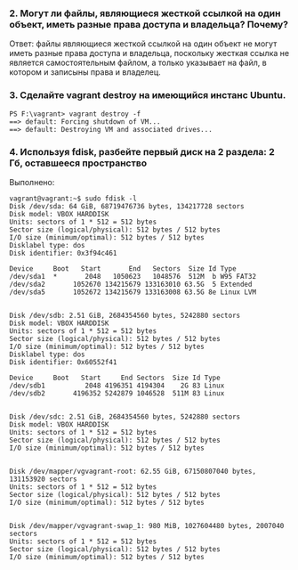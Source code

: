 ### 2. Могут ли файлы, являющиеся жесткой ссылкой на один объект, иметь разные права доступа и владельца? Почему?
Ответ: файлы являющиеся жесткой ссылкой на один объект не могут иметь разные права доступа и владельца, поскольку жесткая ссылка не является самостоятельным файлом, а только указывает на файл, в котором и записыны права и владелец.

### 3. Сделайте vagrant destroy на имеющийся инстанс Ubuntu. 
```
PS F:\vagrant> vagrant destroy -f
==> default: Forcing shutdown of VM...
==> default: Destroying VM and associated drives...
```
### 4. Используя fdisk, разбейте первый диск на 2 раздела: 2 Гб, оставшееся пространство
Выполнено:
```
vagrant@vagrant:~$ sudo fdisk -l
Disk /dev/sda: 64 GiB, 68719476736 bytes, 134217728 sectors
Disk model: VBOX HARDDISK
Units: sectors of 1 * 512 = 512 bytes
Sector size (logical/physical): 512 bytes / 512 bytes
I/O size (minimum/optimal): 512 bytes / 512 bytes
Disklabel type: dos
Disk identifier: 0x3f94c461

Device     Boot   Start       End   Sectors  Size Id Type
/dev/sda1  *       2048   1050623   1048576  512M  b W95 FAT32
/dev/sda2       1052670 134215679 133163010 63.5G  5 Extended
/dev/sda5       1052672 134215679 133163008 63.5G 8e Linux LVM


Disk /dev/sdb: 2.51 GiB, 2684354560 bytes, 5242880 sectors
Disk model: VBOX HARDDISK
Units: sectors of 1 * 512 = 512 bytes
Sector size (logical/physical): 512 bytes / 512 bytes
I/O size (minimum/optimal): 512 bytes / 512 bytes
Disklabel type: dos
Disk identifier: 0x60552f41

Device     Boot   Start     End Sectors  Size Id Type
/dev/sdb1          2048 4196351 4194304    2G 83 Linux
/dev/sdb2       4196352 5242879 1046528  511M 83 Linux


Disk /dev/sdc: 2.51 GiB, 2684354560 bytes, 5242880 sectors
Disk model: VBOX HARDDISK
Units: sectors of 1 * 512 = 512 bytes
Sector size (logical/physical): 512 bytes / 512 bytes
I/O size (minimum/optimal): 512 bytes / 512 bytes


Disk /dev/mapper/vgvagrant-root: 62.55 GiB, 67150807040 bytes, 131153920 sectors
Units: sectors of 1 * 512 = 512 bytes
Sector size (logical/physical): 512 bytes / 512 bytes
I/O size (minimum/optimal): 512 bytes / 512 bytes


Disk /dev/mapper/vgvagrant-swap_1: 980 MiB, 1027604480 bytes, 2007040 sectors
Units: sectors of 1 * 512 = 512 bytes
Sector size (logical/physical): 512 bytes / 512 bytes
I/O size (minimum/optimal): 512 bytes / 512 bytes
```
